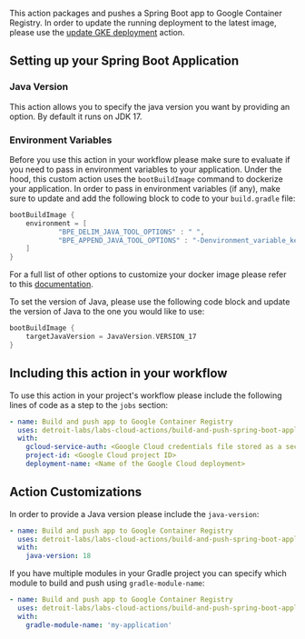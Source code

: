 This action packages and pushes a Spring Boot app to Google Container Registry. In order to update the running deployment to the latest image, please use the
[update GKE deployment](../update-gke-deployment/action.yaml) action.

## Setting up your Spring Boot Application

### Java Version

This action allows you to specify the java version you want by providing an option. By default it runs on JDK 17.

### Environment Variables

Before you use this action in your workflow please make sure to evaluate if you need to pass in environment variables to your application. Under the hood, this
custom action uses the `bootBuildImage` command to dockerize your application. In order to pass in environment variables (if any), make sure to update and
add the following block to code to your `build.gradle` file:

```groovy
bootBuildImage {
    environment = [
            "BPE_DELIM_JAVA_TOOL_OPTIONS" : " ",
            "BPE_APPEND_JAVA_TOOL_OPTIONS" : "-Denvironment_variable_key_1=environment_variable_value_1 -Denvironment_variable_key_2=environment_variable_value_2"
    ]
}
```

For a full list of other options to customize your docker image please refer to this [documentation](https://docs.spring.io/spring-boot/docs/current/gradle-plugin/reference/htmlsingle/#build-image.customization).

To set the version of Java, please use the following code block and update the version of Java to the one you would like to use:

```groovy
bootBuildImage {
    targetJavaVersion = JavaVersion.VERSION_17
}
```

## Including this action in your workflow

To use this action in your project's workflow please include the following lines of code as a step to the `jobs` section:

```yaml
- name: Build and push app to Google Container Registry
  uses: detroit-labs/labs-cloud-actions/build-and-push-spring-boot-application@main
  with:
    gcloud-service-auth: <Google Cloud credentials file stored as a secret>
    project-id: <Google Cloud project ID>
    deployment-name: <Name of the Google Cloud deployment>
```

## Action Customizations

In order to provide a Java version please include the `java-version`:

```yaml
- name: Build and push app to Google Container Registry
  uses: detroit-labs/labs-cloud-actions/build-and-push-spring-boot-application@main
  with:
    java-version: 18
```

If you have multiple modules in your Gradle project you can specify which module to build and push using `gradle-module-name`:

```yaml
- name: Build and push app to Google Container Registry
  uses: detroit-labs/labs-cloud-actions/build-and-push-spring-boot-application@main
  with:
    gradle-module-name: 'my-application'
```